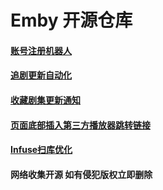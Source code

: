 #  Emby 开源仓库

#### [账号注册机器人](https://github.com/yuxingxu/Sam-Emby/tree/main/create)



#### [追剧更新自动化](https://github.com/yuxingxu/Sam-Emby/tree/main/tvshows/anime)



#### [收藏剧集更新通知](https://github.com/yuxingxu/Sam-Emby/tree/main/favorite)



#### [页面底部插入第三方播放器跳转链接](https://github.com/yuxingxu/Sam-Emby/tree/main/ExternalUrl)



#### [Infuse扫库优化](https://github.com/yuxingxu/Sam-Emby/tree/main/Infuse)

#### 网络收集开源 如有侵犯版权立即删除

